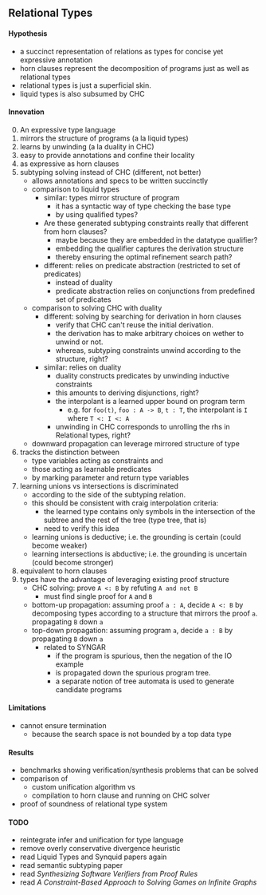 ## Relational Types

#### Hypothesis
- a succinct representation of relations as types for concise yet expressive annotation
- horn clauses represent the decomposition of programs just as well as relational types
- relational types is just a superficial skin.
- liquid types is also subsumed by CHC 

#### Innovation
0. An expressive type language
1. mirrors the structure of programs (a la liquid types)
2. learns by unwinding (a la duality in CHC)
2. easy to provide annotations and confine their locality 
3. as expressive as horn clauses
4. subtyping solving instead of CHC (different, not better)  
    - allows annotations and specs to be written succinctly 
    - comparison to liquid types
        - similar: types mirror structure of program
            - it has a syntactic way of type checking the base type
            - by using qualified types?
        - Are these generated subtyping constraints really that different from horn clauses?
            - maybe because they are embedded in the datatype qualifier?
            - embedding the qualifier captures the derivation structure
            - thereby ensuring the optimal refinement search path?
        - different: relies on predicate abstraction (restricted to set of predicates)
            - instead of duality
            - predicate abstraction relies on conjunctions from predefined set of predicates  
    - comparison to solving CHC with duality
        - different: solving by searching for derivation in horn clauses
            - verify that CHC can't reuse the initial derivation.
            - the derivation has to make arbitrary choices on wether to unwind or not.
            - whereas, subtyping constraints unwind according to the structure, right?
        - similar: relies on duality 
            - duality constructs predicates by unwinding inductive constraints
            - this amounts to deriving disjunctions, right?
            - the interpolant is a learned upper bound on program term
                - e.g. for `foo(t)`, `foo : A -> B`, `t : T`, 
                    the interpolant is `I` where `T <: I <: A`
            - unwinding in CHC corresponds to unrolling the rhs in Relational types, right?  
    - downward propagation can leverage mirrored structure of type
5. tracks the distinction between 
    - type variables acting as constraints and 
    - those acting as learnable predicates
    - by marking parameter and return type variables  
6. learning unions vs intersections is discriminated 
    - according to the side of the subtyping relation.
    - this should be consistent with craig interpolation criteria: 
        - the learned type contains only symbols in the intersection of the 
            subtree and the rest of the tree (type tree, that is)
        - need to verify this idea
    - learning unions is deductive; i.e. the grounding is certain (could become weaker)
    - learning intersections is abductive; i.e. the grounding is uncertain (could become stronger)
7. equivalent to horn clauses 
8. types have the advantage of leveraging existing proof structure  
    - CHC solving: prove `A <: B` by refuting `A and not B` 
        - must find single proof for `A` and `B`
    - bottom-up propagation: assuming proof `a : A`, decide `A <: B` by decomposing types
    according to a structure that mirrors the proof `a`.
    propagating `B` down `a`
    - top-down propagation: assuming program `a`, decide `a : B` by propagating `B` down `a`
        - related to SYNGAR
            - if the program is spurious, then the negation of the IO example 
            - is propagated down the spurious program tree.
            - a separate notion of tree automata is used to generate candidate programs 

#### Limitations
- cannot ensure termination
    - because the search space is not bounded by a top data type



#### Results
- benchmarks showing verification/synthesis problems that can be solved
- comparison of 
    - custom unification algorithm vs
    - compilation to horn clause and running on CHC solver  
- proof of soundness of relational type system


#### TODO
- reintegrate infer and unification for type language
- remove overly conservative divergence heuristic
- read Liquid Types and Synquid papers again
- read semantic subtyping paper
- read *Synthesizing Software Verifiers from Proof Rules*
- read *A Constraint-Based Approach to Solving Games on Infinite Graphs*
